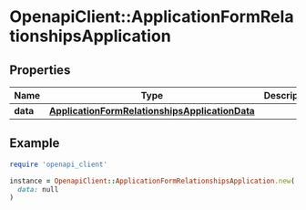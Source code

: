# OpenapiClient::ApplicationFormRelationshipsApplication

## Properties

| Name | Type | Description | Notes |
| ---- | ---- | ----------- | ----- |
| **data** | [**ApplicationFormRelationshipsApplicationData**](ApplicationFormRelationshipsApplicationData.md) |  | [optional] |

## Example

```ruby
require 'openapi_client'

instance = OpenapiClient::ApplicationFormRelationshipsApplication.new(
  data: null
)
```

